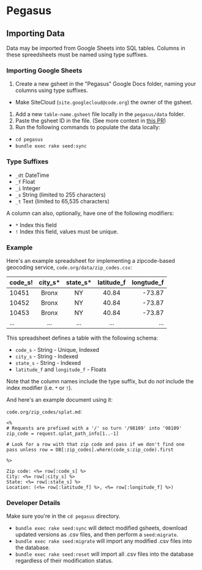 # Pegasus

## Importing Data

Data may be imported from Google Sheets into SQL tables. Columns in these spreedsheets must be named using type suffixes.

### Importing Google Sheets

1. Create a new gsheet in the "Pegasus" Google Docs folder, naming your columns using type suffixes.
  - Make SiteCloud (`site.googlecloud@code.org`) the owner of the gsheet.
1. Add a new `table-name.gsheet` file locally in the `pegasus/data` folder.
1. Paste the gsheet ID in the file. (See more context in [this PR](https://github.com/code-dot-org/code-dot-org/pull/54047))
1. Run the following commands to populate the data locally:
  - `cd pegasus`
  - `bundle exec rake seed:sync`

### Type Suffixes

- `_dt` DateTime
- `_f` Float
- `_i` Integer
- `_s` String (limited to 255 characters)
- `_t` Text (limited  to 65,535 characters)

A column can also, optionally, have one of the following modifiers:

- `*` Index this field
- `!` Index this field, values must be unique.

### Example


Here's an example spreadsheet for implementing a zipcode-based geocoding service, `code.org/data/zip_codes.csv`:

| code_s! | city_s* | state_s* | latitude_f | longtude_f |
| ------- |:----:|:-----:|:----------:| ----------:|
| 10451   | Bronx | NY | 40.84 | -73.87 |
| 10452   | Bronx | NY | 40.84 | -73.87 |
| 10453   | Bronx | NY | 40.84 | -73.87 |
| ...   | ... | ... | ... | ... |

This spreadsheet defines a table with the following schema:

- `code_s` - String - Unique, Indexed
- `city_s` - String - Indexed
- `state_s` - String - Indexed
- `latitude_f` and `longitude_f` - Floats

Note that the column names include the type suffix, but do *not* include the index modifier (i.e. `*` or `!`).

And here's an example document using it:

`code.org/zip_codes/splat.md`:

```
<%
# Requests are prefixed with a '/' so turn '/98109' into '98109'
zip_code = request.splat_path_info[1..-1]

# Look for a row with that zip code and pass if we don't find one
pass unless row = DB[:zip_codes].where(code_s:zip_code).first

%>

Zip code: <%= row[:code_s] %>
City: <%= row[:city_s] %>
State: <%= row[:state_s] %>
Location: (<%= row[:latitude_f] %>, <%= row[:longitude_f] %>)

```

### Developer Details
Make sure you're in the `cd pegasus` directory.

- `bundle exec rake seed:sync` will detect modified gsheets, download updated versions as .csv files, and then perform a `seed:migrate`.
- `bundle exec rake seed:migrate` will import any modified .csv files into the database.
- `bundle exec rake seed:reset` will import all .csv files into the database regardless of their modification status.

